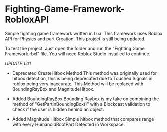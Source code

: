 # Fighting-Game-Framework-RobloxAPI
Simple fighting game framework written in Lua. This framework uses Roblox API for Physics and part Creation. This project is still being updated.

To test the project, Just open the folder and run the "Fighting Game Framework.rbxl" file.
You will need Roblox Studio installed to continue.

*UPDATE 1.01*
- Deprecated CreateHitbox Method
This method was originally used for hitbox detection, this is being deprecated due to Touched Signals in roblox being very inaccurate.
This Method will be replaced with BoundingRayBox and MagnitudeHitbox.

- Added BoundingRayBox
Bounding Raybox is my take on combining the method of "GetPartInBoundingBox()" with a Blockcast validation to check if the user is hidden behind an object.

- Added Magnitude Hitbox
Simple hitbox method that compares range with every HumanoidRootPart Detected in Workspace.
